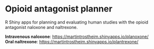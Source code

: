 # Opioid antagonist planner
R Shiny apps for planning and evaluating human studies with the opioid antagonist naloxone and naltrexone.

**Intravenous naloxone**: https://martintrostheim.shinyapps.io/planoxone/
**Oral naltrexone**: https://martintrostheim.shinyapps.io/plantrexone/
